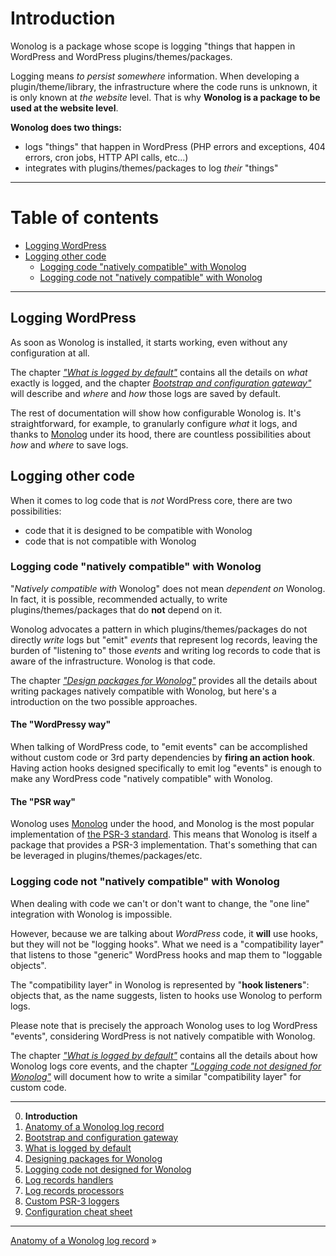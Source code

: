 # Introduction

Wonolog is a package whose scope is logging "things that happen in WordPress and WordPress plugins/themes/packages.

Logging means *to persist somewhere* information. When developing a plugin/theme/library, the infrastructure where the code runs is unknown, it is only known at *the website* level. That is why **Wonolog is a package to be used at the website level**.

**Wonolog does two things:**

- logs "things" that happen in WordPress (PHP errors and exceptions, 404 errors, cron jobs, HTTP API calls, etc...)
- integrates with plugins/themes/packages to log *their* "things"

---

# Table of contents

- [Logging WordPress](#logging-wordpress)
- [Logging other code](#logging-other-code)
    - [Logging code "natively compatible" with Wonolog](#logging-code-natively-compatible-with-wonolog)
    - [Logging code not "natively compatible" with Wonolog](#logging-code-not-natively-compatible-with-wonolog)

---

## Logging WordPress

As soon as Wonolog is installed, it starts working, even without any configuration at all.

The chapter [*"What is logged by default"*](./03-what-is-logged-by-default.md) contains all the details on *what* exactly is logged, and the chapter [*Bootstrap and configuration gateway"*](./02-bootstrap-and-configuration-gateway.md) will describe and *where* and *how* those logs are saved by default.

The rest of documentation will show how configurable Wonolog is. It's straightforward, for example, to granularly configure *what* it logs, and thanks to [Monolog](https://seldaek.github.io/monolog/) under its hood, there are countless possibilities about *how* and *where* to save logs.

## Logging other code

When it comes to log code that is *not* WordPress core, there are two possibilities:

- code that it is designed to be compatible with Wonolog
- code that is not compatible with Wonolog

### Logging code "natively compatible" with Wonolog

"*Natively compatible with* Wonolog" does not mean *dependent on* Wonolog. In fact, it is possible, recommended actually, to write plugins/themes/packages that do **not** depend on it.

Wonolog advocates a pattern in which plugins/themes/packages do not directly *write* logs but "emit" *events* that represent log records, leaving the burden of "listening to" those *events* and writing log records to code that is aware of the infrastructure. Wonolog is that code.

The chapter [*"Design packages for Wonolog"*](./04-designing-packages-for-wonolog.md) provides all the details about writing packages natively compatible with Wonolog, but here's a introduction on the two possible approaches.

#### The "WordPressy way"

When talking of WordPress code, to "emit events" can be accomplished without custom code or 3rd party dependencies by **firing an action hook**. Having action hooks designed specifically to emit log "events" is enough to make any WordPress code "natively compatible" with Wonolog.

#### The "PSR way"

Wonolog uses [Monolog](https://seldaek.github.io/monolog/) under the hood, and Monolog is the most popular implementation of [the PSR-3 standard](https://www.php-fig.org/psr/psr-3/). This means that Wonolog is itself a package that provides a PSR-3 implementation. That's something that can be leveraged in plugins/themes/packages/etc.

### Logging code not "natively compatible" with Wonolog

When dealing with code we can't or don't want to change, the "one line" integration with Wonolog is impossible.

However, because we are talking about *WordPress* code, it **will** use hooks, but they will not be "logging hooks". What we need is a "compatibility layer" that listens to those "generic" WordPress hooks and map them to "loggable objects".

The "compatibility layer" in Wonolog is represented by "**hook listeners**": objects that, as the name suggests, listen to hooks use Wonolog to perform logs.

Please note that is precisely the approach Wonolog uses to log WordPress "events", considering WordPress is not natively compatible with Wonolog.

The chapter [*"What is logged by default"*](./03-what-is-logged-by-default.md) contains all the details about how Wonolog logs core events, and the chapter [*"Logging code not designed for
Wonolog"*](./05-logging-code-not-designed-for-wonolog.md) will document how to write a similar "compatibility layer" for custom code.


---

0. **Introduction**
1. [Anatomy of a Wonolog log record](./01-anatomy-of-a-wonolog-log-record.md)
2. [Bootstrap and configuration gateway](./02-bootstrap-and-configuration-gateway.md)
3. [What is logged by default](./03-what-is-logged-by-default.md)
4. [Designing packages for Wonolog](./04-designing-packages-for-wonolog.md)
5. [Logging code not designed for Wonolog](./05-logging-code-not-designed-for-wonolog.md)
6. [Log records handlers](./06-log-records-handlers.md)
7. [Log records processors](./07-log-records-processors.md)
8. [Custom PSR-3 loggers](./08-custom-psr-3-loggers.md)
9. [Configuration cheat sheet](./09-configuration-cheat-sheet.md)

---

[Anatomy of a Wonolog log record](./01-anatomy-of-a-wonolog-log-record.md) »
